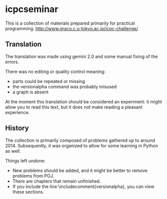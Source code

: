 # icpcseminar
This is a collection of materials prepared primarily for practical programming.
http://www.graco.c.u-tokyo.ac.jp/icpc-challenge/

## Translation

The translation was made using gemini 2.0 and some manual fixing of the errors.

There was no editing or quality control meaning:
- parts could be repeated or missing
- the versionalpha command was probably misused
- a graph is absent

At the moment this translation should be considered an experiment: it might allow you to read
this text, but it does not make reading a pleasant experience.
  
## History
The collection is primarily composed of problems gathered up to around 2014.
Subsequently, it was organized to allow for some learning in Python as well.

Things left undone:
- New problems should be added, and it might be better to remove problems from POJ.
- There are chapters that remain unfinished.
- If you include the line \includecomment{versionalpha}, you can view these sections.
